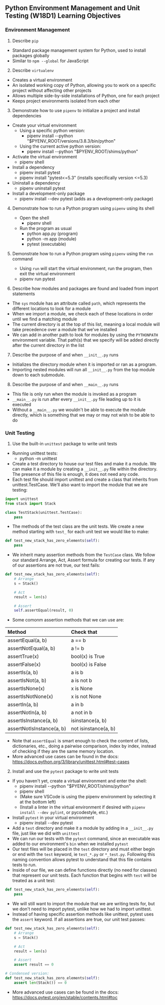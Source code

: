 ## Python Environment Management and Unit Testing (W18D1) Learning Objectives

### Environment Management
1. Describe `pip`
- Standard package management system for Python, used to install packages globally
- Similar to `npm --global` for JavaScript

2. Describe `virtualenv`
- Creates a virtual environment
- An isolated working copy of Python, allowing you to work on a specific project without affecting other projects
- Allows multiple side-by-side installations of Python, one for each project
- Keeps project environments isolated from each other

3. Demonstrate how to use `pipenv` to initialize a project and install dependencies
- Create your virtual environment
    - Using a specific python version:
        - pipenv install --python "$PYENV_ROOT/versions/3.8.3/bin/python"
    - Using the current active python version:
        - pipenv install --python "$PYENV_ROOT/shims/python"
- Activate the virtual environment
    - pipenv shell
- Install a dependency
    - pipenv install pytest
    - pipenv install "pytest<=5.3" (installs specifically version <=5.3)
- Uninstall a dependency
    - pipenv uninstall pytest
- Install a development-only package
    - pipenv install --dev pytest (adds as a development-only package)

4. Demonstrate how to run a Python program using `pipenv` using its shell
    - Open the shell
        - pipenv shell
    - Run the program as usual
        - python app.py (program)
        - python -m app (module)
        - pytest (executable)

5. Demonstrate how to run a Python program using `pipenv` using the `run` command
    - Using `run` will start the virtual environment, run the program, then exit the virtual environment
    - pipenv run pytest

6. Describe how modules and packages are found and loaded from import statements
- The `sys` module has an attribute called `path`, which represents the different locations to look for a module
- When we import a module, we check each of these locations in order until we find a matching module
- The current directory is at the top of this list, meaning a local module will take precedence over a module that we've installed
- We can add in another path to look for modules by using the `PYTHONPATH` environment variable. That path(s) that we specify will be added directly after the current directory in the list

7. Describe the purpose of and when `__init__.py` runs
- Initializes the directory module when it is imported or ran as a program.
- Importing nested modules will run all `__init__.py` from the top module down to each submodule.

8. Describe the purpose of and when `__main__.py` runs
- This file is only run when the module is invoked as a program
- `__main__.py` is run after every `__init__.py` file leading up to it is executed
- Without a `__main__.py` we wouldn't be able to execute the module directly, which is something that we may or may not wish to be able to do 

### Unit Testing
1. Use the built-in `unittest` package to write unit tests
- Running unittest tests:
    - python -m unittest
- Create a test directory to house our test files and make it a module. We can make it a module by creating a `__init__.py` file within the directory. The presence of this file is enough, it does not need any code.
- Each test file should import unittest and create a class that inherits from unittest.TestCase. We'll also want to import the module that we are testing:
```py
import unittest
from stack import Stack

class TestStack(unittest.TestCase):
    pass
```
- The methods of the test class are the unit tests. We create a new method starting with `test_` for each unit test we would like to make:
```py
def test_new_stack_has_zero_elements(self):
    pass
```
- We inherit many assertion methods from the `TestCase` class. We follow our standard Arrange, Act, Assert formula for creating our tests. If any of our assertions are not true, our test fails:
```py
def test_new_stack_has_zero_elements(self):
    # Arrange
    s = Stack()

    # Act
    result = len(s)

    # Assert
    self.assertEqual(result, 0)
```
- Some comonm assertion methods that we can use are:

| Method                    | Check that              |
|:------------------------- |:----------------------- |
| assertEqual(a, b)	        | a == b                  |
| assertNotEqual(a, b)      | a != b                  |
| assertTrue(x)             | bool(x) is True         |
| assertFalse(x)            | bool(x) is False        |
| assertIs(a, b)            | a is b                  |
| assertIsNot(a, b)         | a is not b              |
| assertIsNone(x)           | x is None               |
| assertIsNotNone(x)        | x is not None           |
| assertIn(a, b)            | a in b                  |
| assertNotIn(a, b)         | a not in b              |
| assertIsInstance(a, b)    | isinstance(a, b)        |
| assertNotIsInstance(a, b)	| not isinstance(a, b)    |

- Note that `assertEqual` is smart enough to check the content of lists, dictionaries, etc., doing a pairwise comparison, index by index, instead of checking if they are the same memory location.
- More advanced use cases can be found in the docs: https://docs.python.org/3/library/unittest.html#test-cases

2. Install and use the `pytest` package to write unit tests
- If you haven't yet, create a virtual environment and enter the shell:
    - pipenv install --python "$PYENV_ROOT/shims/python"
    - pipenv shell
    - (Make sure VSCode is using the pipenv environment by selecting it at the bottom left)
    - (Install a linter in the virtual environment if desired with `pipenv install --dev pylint`, or pycodestyle, etc.)
- Install `pytest` in your virtual environment
    - pipenv install --dev pytest
- Add a `test` directory and make it a module by adding in a `__init__.py` file, just like we did with `unittest`
- We can run our tests with the `pytest` command, since an executable was added to our environment's `bin` when we installed `pytest`
- Our test files will be placed in the `test` directory and must either begin or end with the `test` keyword, ie `test_*.py` or `*_test.py`. Following this naming convention allows pytest to understand that this file contains tests to run.
- Inside of our file, we can define functions directly (no need for classes) that represent our unit tests. Each function that begins with `test` will be treated as a unit test:
```py
def test_new_stack_has_zero_elements(self):
    pass
```
- We will still want to import the module that we are writing tests for, but we don't need to import pytest, unlike how we had to import unittest.
- Instead of having specific assertion methods like unittest, pytest uses the `assert` keyword. If all assertions are true, our unit test passes:
```py
def test_new_stack_has_zero_elements(self):
    # Arrange
    s = Stack()

    # Act
    result = len(s)

    # Assert
    assert result == 0

# Condensed version:
def test_new_stack_has_zero_elements(self):
    assert len(Stack()) == 0
```
- More advanced use cases can be found in the docs: https://docs.pytest.org/en/stable/contents.html#toc
